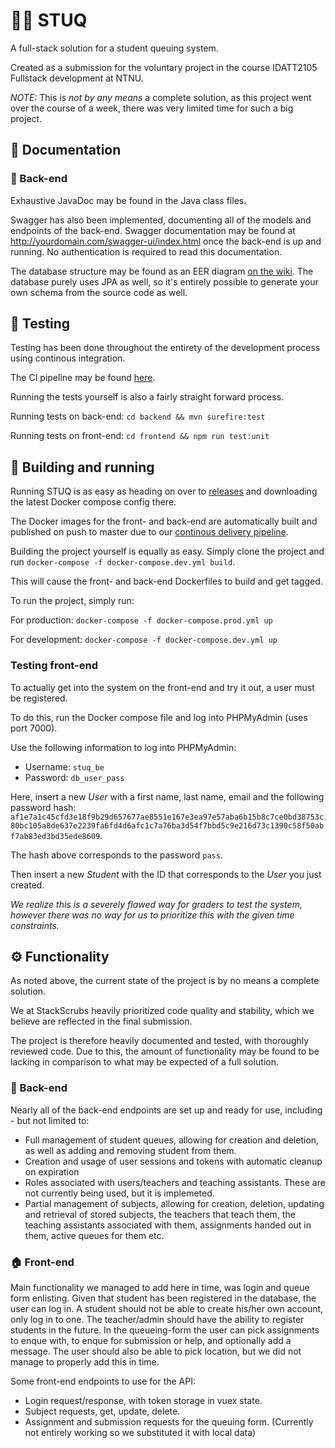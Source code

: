 # 🙋‍♂️ STUQ
A full-stack solution for a student queuing system.

Created as a submission for the voluntary project in the course IDATT2105 Fullstack development at NTNU.

*NOTE:* This is *not by any means* a complete solution, as this project went over the course of a week, there was very limited time for such a big project.

## 📝 Documentation

### 💾 Back-end
Exhaustive JavaDoc may be found in the Java class files.

Swagger has also been implemented, documenting all of the models and endpoints of the back-end.
Swagger documentation may be found at http://yourdomain.com/swagger-ui/index.html once the back-end is up and running.
No authentication is required to read this documentation.

The database structure may be found as an EER diagram [on the wiki](https://github.com/StackScrubs/stuq/wiki/Database-EER).
The database purely uses JPA as well, so it's entirely possible to generate your own schema from the source code as well.

## 🔎 Testing
Testing has been done throughout the entirety of the development process using continous integration.

The CI pipeline may be found [here](https://github.com/StackScrubs/stuq/actions/workflows/ci.yml).

Running the tests yourself is also a fairly straight forward process.

Running tests on back-end: `cd backend && mvn surefire:test`

Running tests on front-end: `cd frontend && npm run test:unit`

## 🔨 Building and running
Running STUQ is as easy as heading on over to [releases](https://github.com/StackScrubs/stuq/releases) and downloading the latest Docker compose config there.

The Docker images for the front- and back-end are automatically built and published on push to master due to our [continous delivery pipeline](https://github.com/StackScrubs/stuq/actions/workflows/cd.yml).

Building the project yourself is equally as easy. Simply clone the project and run `docker-compose -f docker-compose.dev.yml build`.

This will cause the front- and back-end Dockerfiles to build and get tagged.

To run the project, simply run:

For production: `docker-compose -f docker-compose.prod.yml up`

For development: `docker-compose -f docker-compose.dev.yml up`

### Testing front-end
To actually get into the system on the front-end and try it out, a user must be registered.

To do this, run the Docker compose file and log into PHPMyAdmin (uses port 7000).

Use the following information to log into PHPMyAdmin:
- Username: `stuq_be`
- Password: `db_user_pass`

Here, insert a new *User* with a first name, last name, email and the following password hash: `af1e7a1c45cfd3e18f9b29d657677ae8551e167e3ea97e57aba6b15b8c7ce0bd38753c80bc105a8de637e2239fa6fd4d6afc1c7a76ba3d54f7bbd5c9e216d73c1390c58f50abf7ab83ed3bd35ede8609`.

The hash above corresponds to the password `pass`.

Then insert a new *Student* with the ID that corresponds to the *User* you just created.

*We realize this is a severely flawed way for graders to test the system, however there was no way for us to prioritize this with the given time constraints.*

## ⚙️ Functionality
As noted above, the current state of the project is by no means a complete solution.

We at StackScrubs heavily prioritized code quality and stability, which we believe are reflected in the final submission.

The project is therefore heavily documented and tested, with thoroughly reviewed code. Due to this, the amount of functionality may be found to be lacking in comparison to what may be expected of a full solution.

### 💾 Back-end
Nearly all of the back-end endpoints are set up and ready for use, including - but not limited to:
- Full management of student queues, allowing for creation and deletion, as well as adding and removing student from them.
- Creation and usage of user sessions and tokens with automatic cleanup on expiration
- Roles associated with users/teachers and teaching assistants. These are not currently being used, but it is implemeted.
- Partial management of subjects, allowing for creation, deletion, updating and retrieval of stored subjects, the teachers that teach them, the teaching assistants associated with them, assignments handed out in them, active queues for them etc.

### 🏠 Front-end
Main functionality we managed to add here in time, was login and queue form enlisting. Given that student has been registered in the database, the user can log in. A student should not be able to create his/her own account, only log in to one. The teacher/admin should have the ability to register students in the future.
In the queueing-form the user can pick assignments to enque with, to enque for submission or help, and optionally add a message. The user should also be able to pick location, but we did not manage to properly add this in time.

Some front-end endpoints to use for the API: 
- Login request/response, with token storage in vuex state.
- Subject requests, get, update, delete.
- Assignment and submission requests for the queuing form. (Currently not entirely working so we substituted it with local data)
